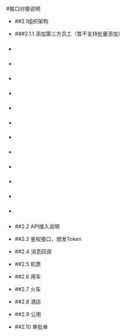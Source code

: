 #接口对接说明

- ##2.1组织架构
- ###2.1.1 添加第三方员工（暂不支持批量添加）
- ###
- ###
- ###
- ###
- ###
- ###
- ###
- ###
- ###
- ###
- ###
- ###

- ##2.2 API接入说明
- ##2.3 鉴权接口，颁发Token
- ##2.4 消息回调
- ##2.5 机票
- ##2.6 用车
- ##2.7 火车
- ##2.8 酒店
- ##2.9 公用
- ##2.10 审批单